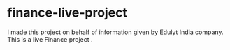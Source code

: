 # finance-live-project
I made this project on behalf of information given by Edulyt India company. This is a live Finance project .
